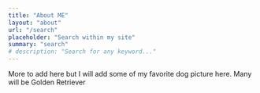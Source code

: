 ```yaml
---
title: "About ME"
layout: "about"
url: "/search"
placeholder: "Search within my site"
summary: "search"
# description: "Search for any keyword..."
---
```

More to add here but I will add some of my favorite dog picture here. Many will be Golden Retriever